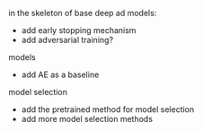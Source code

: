

in the skeleton of base deep ad models:
- add early stopping mechanism
- add adversarial training?
  
models
- add AE as a baseline


model selection
- add the pretrained method for model selection
- add more model selection methods